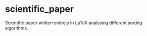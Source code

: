 # scientific_paper
Scientific paper written entirely in LaTeX analysing different sorting algorithms.
